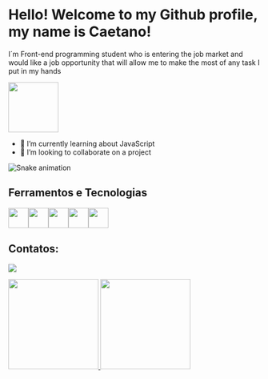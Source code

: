 # Hello! Welcome to my Github profile, my name is Caetano!

I´m Front-end programming student who is entering the job market and would like a job opportunity that will allow me to make the most of any task I put in my hands

<img loading="lazy" src="https://github.com/user-attachments/assets/e002e3e1-7b38-4d63-9df5-a5ebe1d34867" width="100" height="100" />


- 🌱 I’m currently learning about JavaScript
- 👯 I’m looking to collaborate on a project

![Snake animation](https://github.com/Biscoito464/Biscoito464/blob/output/github-contribution-grid-snake.svg)


## Ferramentos e Tecnologias
<img loading="lazy" src="https://cdn.jsdelivr.net/gh/devicons/devicon@latest/icons/azuresqldatabase/azuresqldatabase-original.svg" width="40" height="40" /><img loading="lazy" src="https://cdn.jsdelivr.net/gh/devicons/devicon@latest/icons/csharp/csharp-original.svg" width="40" height="40" /><img loading="lazy" src="https://cdn.jsdelivr.net/gh/devicons/devicon@latest/icons/git/git-original.svg" width="40" height="40" /><img loading="lazy" src="https://cdn.jsdelivr.net/gh/devicons/devicon@latest/icons/javascript/javascript-original.svg" width="40" height="40" /><img loading="lazy" src="https://cdn.jsdelivr.net/gh/devicons/devicon@latest/icons/python/python-original.svg" width="40" height="40" />

## Contatos:

<div>

<a href="(https://www.linkedin.com/in/caetano-tagliari-751158291/)" target="_blank"><img loading="lazy" src="https://img.shields.io/badge/-LinkedIn-%230077B5?style=for-the-badge&logo=linkedin&logoColor=white" target="_blank"></a>   
</div>


<div>
<a href="(https://github.com/Biscoito464)">
<img loading="lazy" height="180em" src="https://github-readme-stats.vercel.app/api/top-langs/?username=Biscoito464&layout=compact&langs_count=7&theme=dracula"/>
<img loading="lazy" height="180em" src="https://github-readme-stats.vercel.app/api?username=Biscoito464&show_icons=true&theme=dracula&include_all_commits=true&count_private=true"/>

